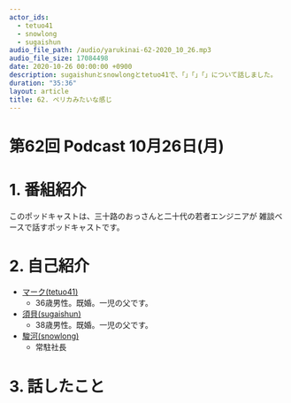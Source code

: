 ```yaml
---
actor_ids:
  - tetuo41
  - snowlong
  - sugaishun
audio_file_path: /audio/yarukinai-62-2020_10_26.mp3
audio_file_size: 17084498
date: 2020-10-26 00:00:00 +0900
description: sugaishunとsnowlongとtetuo41で、「」「」「」について話しました。
duration: "35:36"
layout: article
title: 62. ペリカみたいな感じ
---
```


# 第62回 Podcast 10月26日(月)

# 1. 番組紹介
  このポッドキャストは、三十路のおっさんと二十代の若者エンジニアが
  雑談ベースで話すポッドキャストです。

# 2. 自己紹介
- [マーク(tetuo41)](https://twitter.com/tetuo41)
  - 36歳男性。既婚。一児の父です。
- [須貝(sugaishun)](https://twitter.com/sugaishun)
  - 38歳男性。既婚。一児の父です。
- [駿河(snowlong)](https://twitter.com/_snowlong)
  - 常駐社長

# 3. 話したこと
